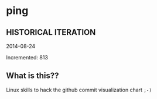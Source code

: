 # ping

## HISTORICAL ITERATION
2014-08-24

Incremented: 813

## What is this?? 
Linux skills to hack the github commit visualization chart `;-)`

